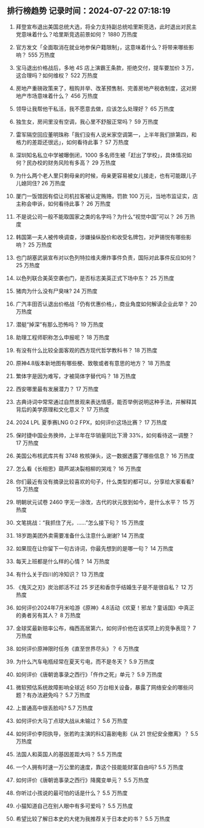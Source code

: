 
## 排行榜趋势 记录时间：2024-07-22 07:18:19
  
  1. 拜登宣布退出美国总统大选，将全力支持副总统哈里斯竞选，此时退出对民主党意味着什么？哈里斯竞选前景如何？ 1880 万热度
    
  2. 官方发文「全面取消在就业地参保户籍限制」，这意味着什么？将带来哪些影响？ 555 万热度
    
  3. 宝马退出价格战后，多地 4S 店上演霸王条款，拒绝交付，提车要加价 3 万，这合理吗？如何维权？ 522 万热度
    
  4. 房地产重磅政策来了，租购并举、改革预售制、完善房地产税收制度，这对房地产市场意味着什么？ 456 万热度
    
  5. 领导让我帮他干私活，我不愿意去做，应该怎么处理好？ 65 万热度
    
  6. 独生女，房间里没有空调，我心里不舒服正常吗？ 59 万热度
    
  7. 雷军隔空回应董明珠称「我们没有人说米家空调第一，上半年我们排第四，和格力的差距还很远」，如何看待此事？ 57 万热度
    
  8. 深圳知名私立中学被曝倒闭，1000 多名师生被「赶出了学校」，具体情况如何？民办校的财务风险有多高？ 29 万热度
    
  9. 为什么两个老人里只剩母亲的时候，母亲更容易被女儿接走，也有可能跟儿子儿媳同住? 26 万热度
    
  10. 厦门一饭馆因有偿让司机拉客被认定贿赂，罚款 100 万元，当地市监证实，店主称会申诉，如何看待此事？ 26 万热度
    
  11. 不是说公司一般不能取国家之类的名字吗？为什么“视觉中国”可以？ 26 万热度
    
  12. 韩国第一夫人被传唤调查，涉嫌操纵股价和收受名牌包，对尹锡悦有哪些影响？ 25 万热度
    
  13. 也门胡塞武装宣布对以色列特拉维夫爆炸事件负责，国际对此事件反应如何？ 25 万热度
    
  14. 以色列联合美英空袭也门，是否标志美英正式下场中东？ 25 万热度
    
  15. 猪肉为什么没有尸臭味? 24 万热度
    
  16. 广汽丰田否认退出价格战「仍有优惠价格」，商业角度如何解读企业此举？ 20 万热度
    
  17. 潜艇“掉深”有那么恐怖吗？ 19 万热度
    
  18. 助理工程师职称怎么申报呢？ 18 万热度
    
  19. 有没有什么比较全面客观的西方现代哲学教科书？ 18 万热度
    
  20. 原神4.8版本新地图有哪些梗、致敬或者有意思的地方？ 18 万热度
    
  21. 繁体字是因为难写，才被简体字替代吗？ 18 万热度
    
  22. 西安哪里最有发展潜力？ 17 万热度
    
  23. 古典诗词中常常通过自然景观来表达情感，能否举例说明这种手法，并解释其背后的美学原理和文化意义？ 17 万热度
    
  24. 2024 LPL 夏季赛LNG 0:2 FPX，如何评价这场比赛？ 17 万热度
    
  25. 保时捷中国业务换帅，上半年在华销量同比下滑 33%，如何看待这一调整？ 17 万热度
    
  26. 美国公布核武库共有 3748 枚核弹头，这一数据透露了哪些信息？ 16 万热度
    
  27. 怎么看《长相思》葫芦湖决裂相柳的哭戏？ 16 万热度
    
  28. 你们最近有没有摘录比较喜欢的句子，什么类型的都可以，分享给大家看看? 15 万热度
    
  29. 明朝状元试卷 2460 字无一涂改，古代的状元放到如今，是什么水平？ 15 万热度
    
  30. 文笔挑战：“我抓住了光，……”怎么接下句？ 15 万热度
    
  31. 18岁跑美团外卖需要准备什么注意什么谢谢? 14 万热度
    
  32. 如果现在让你留下一句古诗词，你最先想到的是哪一句？ 14 万热度
    
  33. 每天上班都是什么样的心情？ 14 万热度
    
  34. 有什么关于四川的冷知识？ 13 万热度
    
  35. 《鬼灭之刃》炭治郎活不过 25 岁还和香奈乎结婚生子是不是很自私？ 12 万热度
    
  36. 如何评价2024年7月米哈游《原神》4.8活动《欢夏！邪龙？童话国》中真正的勇者另有其人？ 8 万热度
    
  37. 金球奖最新赔率公布，梅西高居第六，如何评价他在该奖项上的竞争表现？ 7 万热度
    
  38. 如何评价原神限时任务《直至世界尽头》？ 6 万热度
    
  39. 为什么汽车电瓶经常在夏天亏电，而不是冬天？ 5.9 万热度
    
  40. 如何评价《唐朝诡事录之西行》「仵作之死」单元？ 5.9 万热度
    
  41. 微软预估系统故障影响全球近 850 万台相关设备，暴露了网络安全的哪些问题？有办法避免吗？ 5.7 万热度
    
  42. 上普通高中很丢脸吗? 5.7 万热度
    
  43. 如何评价大马丁点球大战从未输过？ 5.6 万热度
    
  44. 如何评价李阳执导，张若昀主演的科幻喜剧电影《从 21 世纪安全撤离》？ 5.5 万热度
    
  45. 法国人和英国人的基因差距大吗？ 5.5 万热度
    
  46. 一个人拥有时速一万公里的速度，靠这个技能能财富自由吗? 5.5 万热度
    
  47. 如何评价《唐朝诡事录之西行》降魔变单元？ 5.5 万热度
    
  48. 你听过小孩说的最可怕的话是什么？ 5.5 万热度
    
  49. 小猫知道自己在别人眼中有多可爱吗？ 5.5 万热度
    
  50. 希望比较了解日本史的大佬为我推荐关于日本史的书？ 5.5 万热度
    